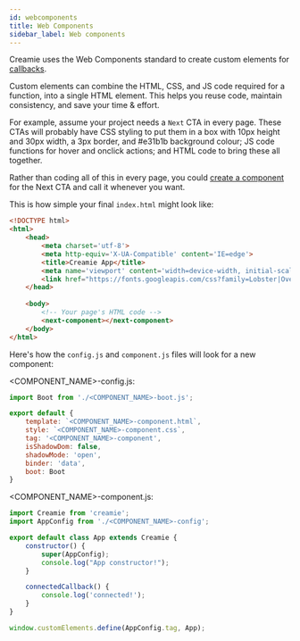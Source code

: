 ```yaml
---
id: webcomponents
title: Web Components
sidebar_label: Web components
---
```


Creamie uses the Web Components standard to create custom elements for [callbacks](https://developer.mozilla.org/en-US/docs/Web/Web_Components/Using_custom_elements).

Custom elements can combine the HTML, CSS, and JS code required for a function, into a single HTML element. This helps you reuse code, maintain consistency, and save your time & effort.

For example, assume your project needs a `Next` CTA in every page. These CTAs will probably have CSS styling to put them in a box with 10px height and 30px width, a 3px border, and #e31b1b background colour; JS code functions for hover and onclick actions; and HTML code to bring these all together.

Rather than coding all of this in every page, you could [create a component](https://creamie.now.sh/docs/component) for the Next CTA and call it whenever you want.

This is how simple your final `index.html` might look like:

```html
<!DOCTYPE html>
<html>
	<head>
    	<meta charset='utf-8'>
    	<meta http-equiv='X-UA-Compatible' content='IE=edge'>
    	<title>Creamie App</title>
    	<meta name='viewport' content='width=device-width, initial-scale=1'>
    	<link href="https://fonts.googleapis.com/css?family=Lobster|Overpass&display=swap" rel="stylesheet">
	</head>
	
	<body>
		<!-- Your page's HTML code -->
    	<next-component></next-component>
	</body>	
</html>
```

Here's how the `config.js` and `component.js` files will look for a new component:

<COMPONENT_NAME>-config.js:

```javascript
import Boot from './<COMPONENT_NAME>-boot.js';

export default {
    template: `<COMPONENT_NAME>-component.html`,
    style: `<COMPONENT_NAME>-component.css`,
    tag: '<COMPONENT_NAME>-component',
    isShadowDom: false,
    shadowMode: 'open',
    binder: 'data',
    boot: Boot
}
```

<COMPONENT_NAME>-component.js:

```javascript
import Creamie from 'creamie';
import AppConfig from './<COMPONENT_NAME>-config';

export default class App extends Creamie {
    constructor() {
        super(AppConfig);
        console.log("App constructor!");
    }

    connectedCallback() {
        console.log('connected!');
    }
}

window.customElements.define(AppConfig.tag, App);
```
